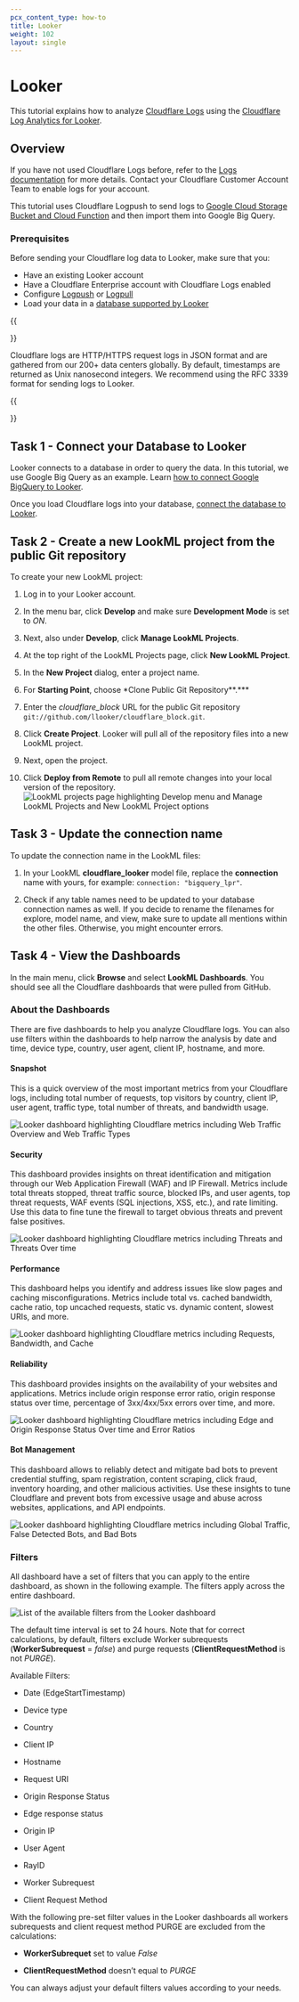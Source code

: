 ```yaml
---
pcx_content_type: how-to
title: Looker
weight: 102
layout: single
---
```


# Looker

This tutorial explains how to analyze [Cloudflare Logs](https://www.cloudflare.com/products/cloudflare-logs/) using the [Cloudflare Log Analytics for Looker](https://looker.com/platform/blocks/source/cloudflare-log-analytics).

## Overview

If you have not used Cloudflare Logs before, refer to the [Logs documentation](/logs/) for more details. Contact your Cloudflare Customer Account Team to enable logs for your account.

This tutorial uses Cloudflare Logpush to send logs to [Google Cloud Storage Bucket and Cloud Function]((/analytics/analytics-integrations/)google-cloud/) and then import them into Google Big Query.

### Prerequisites

Before sending your Cloudflare log data to Looker, make sure that you:

- Have an existing Looker account
- Have a Cloudflare Enterprise account with Cloudflare Logs enabled
- Configure [Logpush](/logs/about/) or [Logpull](/logs/logpull/)
- Load your data in a [database supported by Looker](https://looker.com/solutions/other-databases)

{{<Aside type="note" header="Note">}}

Cloudflare logs are HTTP/HTTPS request logs in JSON format and are gathered from our 200+ data centers globally. By default, timestamps are returned as Unix nanosecond integers. We recommend using the RFC 3339 format for sending logs to Looker.

{{</Aside>}}

## Task 1 - Connect your Database to Looker

Looker connects to a database in order to query the data. In this tutorial, we use Google Big Query as an example. Learn [how to connect Google BigQuery to Looker](https://docs.looker.com/setup-and-management/database-config/google-bigquery#create_a_temporary_dataset_for_persistent_derived_tables).

Once you load Cloudflare logs into your database, [connect the database to Looker](https://docs.looker.com/setup-and-management/connecting-to-db).

## Task 2 - Create a new LookML project from the public Git repository

To create your new LookML project:

1.  Log in to your Looker account.

2.  In the menu bar, click **Develop** and make sure **Development Mode** is set to _ON_.

3.  Next, also under **Develop**, click **Manage LookML Projects**.

4.  At the top right of the LookML Projects page, click **New LookML Project**.

5.  In the **New Project** dialog, enter a project name.

6.  For **Starting Point**, choose \*Clone Public Git Repository\*\*.\*\*\*

7.  Enter the _cloudflare_block_ URL for the public Git repository `git://github.com/llooker/cloudflare_block.git`.

8.  Click **Create Project**. Looker will pull all of the repository files into a new LookML project.

9.  Next, open the project.

10. Click **Deploy from Remote** to pull all remote changes into your local version of the repository.
    ![LookML projects page highlighting Develop menu and Manage LookML Projects and New LookML Project options](/images/fundamentals/looker/screenshots/develop-look-ml-project.png)

## Task 3 - Update the connection name

To update the connection name in the LookML files:

1.  In your LookML **cloudflare_looker** model file, replace the **connection** name with yours, for example:
    `connection: "bigquery_lpr"`.

2.  Check if any table names need to be updated to your database connection names as well. If you decide to rename the filenames for explore, model name, and view, make sure to update all mentions within the other files. Otherwise, you might encounter errors.

## Task 4 - View the Dashboards

In the main menu, click **Browse** and select **LookML Dashboards**. You should see all the Cloudflare dashboards that were pulled from GitHub.

### About the Dashboards

There are five dashboards to help you analyze Cloudflare logs. You can also use filters within the dashboards to help narrow the analysis by date and time, device type, country, user agent, client IP, hostname, and more.

#### Snapshot

This is a quick overview of the most important metrics from your Cloudflare logs, including total number of requests, top visitors by country, client IP, user agent, traffic type, total number of threats, and bandwidth usage.

![Looker dashboard highlighting Cloudflare metrics including Web Traffic Overview and Web Traffic Types](/images/fundamentals/looker/dashboards/snapshot-cloudflare-dashboard-looker.png)

#### Security

This dashboard provides insights on threat identification and mitigation through our Web Application Firewall (WAF) and IP Firewall. Metrics include total threats stopped, threat traffic source, blocked IPs, and user agents, top threat requests, WAF events (SQL injections, XSS, etc.), and rate limiting. Use this data to fine tune the firewall to target obvious threats and prevent false positives.

![Looker dashboard highlighting Cloudflare metrics including Threats and Threats Over time](/images/fundamentals/looker/dashboards/security-cloudflare-dashboard-looker.png)

#### Performance

This dashboard helps you identify and address issues like slow pages and caching misconfigurations. Metrics include total vs. cached bandwidth, cache ratio, top uncached requests, static vs. dynamic content, slowest URIs, and more.

![Looker dashboard highlighting Cloudflare metrics including Requests, Bandwidth, and Cache](/images/fundamentals/looker/dashboards/performance-cloudflare-dashboard-looker.png)

#### Reliability

This dashboard provides insights on the availability of your websites and applications. Metrics include origin response error ratio, origin response status over time, percentage of 3xx/4xx/5xx errors over time, and more.

![Looker dashboard highlighting Cloudflare metrics including Edge and Origin Response Status Over time and Error Ratios](/images/fundamentals/looker/dashboards/reliability-cloudflare-dashboard-looker.png)

#### Bot Management

This dashboard allows to reliably detect and mitigate bad bots to prevent credential stuffing, spam registration, content scraping, click fraud, inventory hoarding, and other malicious activities. Use these insights to tune Cloudflare and prevent bots from excessive usage and abuse across websites, applications, and API endpoints.

![Looker dashboard highlighting Cloudflare metrics including Global Traffic, False Detected Bots, and Bad Bots](/images/fundamentals/looker/dashboards/bot-management-cloudflare-dashboard-looker.png)

### Filters

All dashboard have a set of filters that you can apply to the entire dashboard, as shown in the following example. The filters apply across the entire dashboard.

![List of the available filters from the Looker dashboard](/images/fundamentals/looker/screenshots/cloudflare-looker-dashboard-filters.png)

The default time interval is set to 24 hours. Note that for correct calculations, by default, filters exclude Worker subrequests (**WorkerSubrequest** = _false_) and purge requests (**ClientRequestMethod** is not _PURGE_).

Available Filters:

- Date (EdgeStartTimestamp)

- Device type

- Country

- Client IP

- Hostname

- Request URI

- Origin Response Status

- Edge response status

- Origin IP

- User Agent

- RayID

- Worker Subrequest

- Client Request Method

With the following pre-set filter values in the Looker dashboards all workers subrequests and client request method PURGE are excluded from the calculations:

- **WorkerSubrequet** set to value _False_

- **ClientRequestMethod** doesn’t equal to _PURGE_

You can always adjust your default filters values according to your needs.
